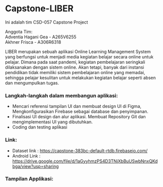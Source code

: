 # Capstone-LIBER

Ini adalah tim CSD-057  Capstone Project

Anggota Tim:</br>
Adventia Hagani Gea - A265V6255</br>
Akhner Frisca - A306R6318

LIBER merupakan sebuah aplikasi Online Learning Management System yang berfungsi untuk menjadi media kegiatan belajar secara online untuk pelajar. Dimana pada saat pandemi, kegiatan pembelajaran seringkali dilaksanakan dengan sistem online. Akan tetapi, banyak dari instansi pendidikan tidak memiliki sistem pembelajaran online yang memadai, sehingga pelajar kesulitan untuk melakukan kegiatan belajar seperti absen dan mengumpulkan tugas.

### Langkah-langkah dalam membangun aplikasi:</br>
*  Mencari referensi tampilan UI dan membuat design UI di Figma, 		Mengkonfigurasikan Firebase sebagai database dan penyimpanan.
*  Finalisasi UI design dan alur aplikasi. Membuat Repository Git dan mengimplementasi UI yang dibutuhkan.
*  Coding dan testing aplikasi

### Link: <br />
* Dataset link : https://capstone-383bc-default-rtdb.firebaseio.com/
* Android Link : https://drive.google.com/file/d/1aGyyhmzPS4D3TNjXbBuUSwbNnxQKdbga/view?usp=sharing

### Tampilan Applikasi: <br />



